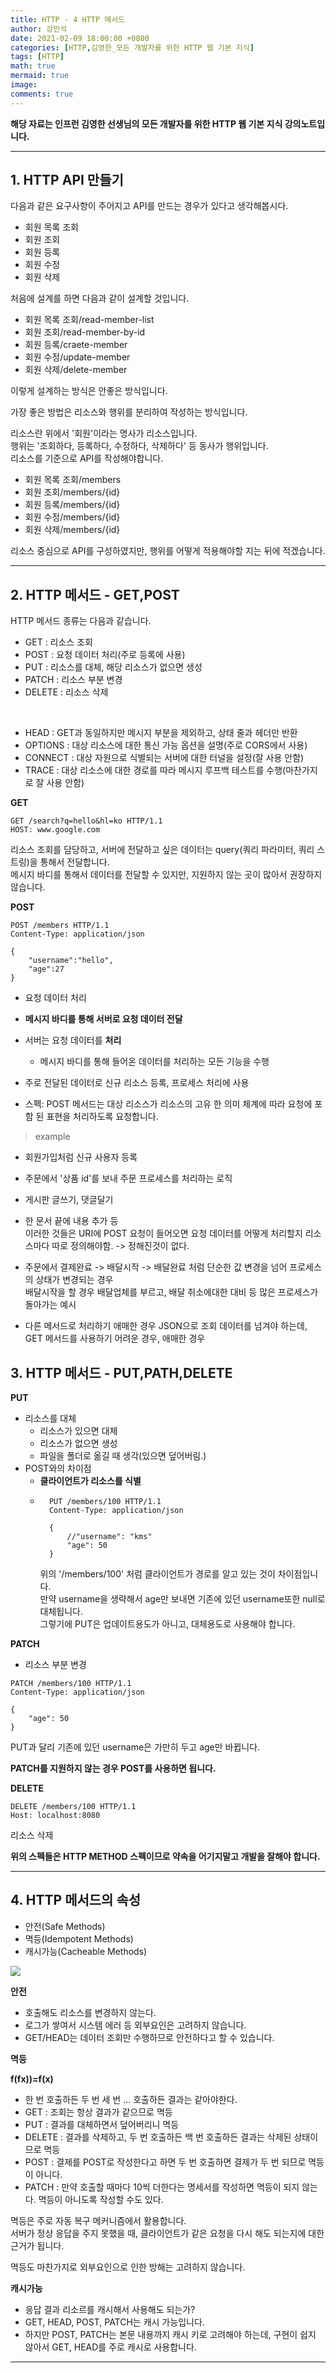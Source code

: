 ```yaml
---
title: HTTP - 4 HTTP 메서드
author: 강민석
date: 2021-02-09 18:00:00 +0800
categories: [HTTP,김영한_모든 개발자를 위한 HTTP 웹 기본 지식]
tags: [HTTP]
math: true
mermaid: true
image: 
comments: true
---
```


**해당 자료는 인프런 김영한 선생님의 모든 개발자를 위한 HTTP 웹 기본 지식 강의노트입니다.**

-----  

## **1. HTTP API 만들기** ##

다음과 같은 요구사항이 주어지고 API를 만드는 경우가 있다고 생각해봅시다.   

- 회원 목록 조회
- 회원 조회
- 회원 등록
- 회원 수정
- 회원 삭제

처음에 설계를 하면 다음과 같이 설계할 것입니다.  

- 회원 목록 조회/read-member-list
- 회원 조회/read-member-by-id
- 회원 등록/craete-member
- 회원 수정/update-member
- 회원 삭제/delete-member


이렇게 설계하는 방식은 안좋은 방식입니다.  

가장 좋은 방법은 리소스와 행위를 분리하여 작성하는 방식입니다.  

리소스란 위에서 '회원'이라는 명사가 리소스입니다.  
행위는 '조회하다, 등록하다, 수정하다, 삭제하다' 등 동사가 행위입니다.  
리소스를 기준으로 API를 작성해야합니다.  

- 회원 목록 조회/members
- 회원 조회/members/{id}
- 회원 등록/members/{id}
- 회원 수정/members/{id}
- 회원 삭제/members/{id}

리소스 중심으로 API를 구성하였지만, 행위를 어떻게 적용해야할 지는 뒤에 적겠습니다.  

-----  

## **2. HTTP 메서드 - GET,POST** ##

HTTP 메서드 종류는 다음과 같습니다.  

- GET : 리소스 조회
- POST : 요청 데이터 처리(주로 등록에 사용)
- PUT : 리소스를 대체, 해당 리소스가 없으면 생성
- PATCH : 리소스 부분 변경
- DELETE : 리소스 삭제

<br>

- HEAD : GET과 동일하지만 메시지 부분을 제외하고, 상태 줄과 헤더만 반환
- OPTIONS : 대상 리소스에 대한 통신 가능 옵션을 설명(주로 CORS에서 사용)
- CONNECT : 대상 자원으로 식별되는 서버에 대한 터널을 설정(잘 사용 안함)
- TRACE : 대상 리소스에 대한 경로를 따라 메시지 루프백 테스트를 수행(마찬가지로 잘 사용 안함)

**GET**

```console
GET /search?q=hello&hl=ko HTTP/1.1
HOST: www.google.com
```

리소스 조회를 담당하고, 서버에 전달하고 싶은 데이터는 query(쿼리 파라미터, 쿼리 스트링)을 통해서 전달합니다.   
메시지 바디를 통해서 데이터를 전달할 수 있지만, 지원하지 않는 곳이 많아서 권장하지 않습니다.  

**POST**

```console
POST /members HTTP/1.1
Content-Type: application/json

{
    "username":"hello",
    "age":27
}
```

- 요청 데이터 처리
- **메시지 바디를 통해 서버로 요청 데이터 전달**
- 서버는 요청 데이터를 **처리**
    + 메시지 바디를 통해 들어온 데이터를 처리하는 모든 기능을 수행
- 주로 전달된 데이터로 신규 리소스 등록, 프로세스 처리에 사용

- 스펙: POST 메서드는 대상 리소스가 리소스의 고유 한 의미 체계에 따라 요청에 포함 된 표현을 처리하도록 요청합니다.

> example

- 회원가입처럼 신규 사용자 등록
- 주문에서 '상품 id'를 보내 주문 프로세스를 처리하는 로직
- 게시판 글쓰기, 댓글달기 
- 한 문서 끝에 내용 추가 등  
이러한 것들은 URI에 POST 요청이 들어오면 요청 데이터를 어떻게 처리할지 리소스마다 따로 정의해야함. -> 정해진것이 없다.  

- 주문에서 결제완료 -> 배달시작 -> 배달완료 처럼 단순한 값 변경을 넘어 프로세스의 상태가 변경되는 경우  
배달시작을 할 경우 배달업체를 부르고, 배달 취소에대한 대비 등 많은 프로세스가 돌아가는 예시

- 다른 메서드로 처리하기 애매한 경우
JSON으로 조회 데이터를 넘겨야 하는데, GET 메서드를 사용하기 어려운 경우, 애매한 경우

## **3. HTTP 메서드 - PUT,PATH,DELETE** ##

**PUT**

- 리소스를 대체
    + 리소스가 있으면 대체
    + 리소스가 없으면 생성
    + 파일을 폴더로 옮길 때 생각(있으면 덮어버림.)
- POST와의 차이점
    + **클라이언트가 리소스를 식별**
    + ```console
        PUT /members/100 HTTP/1.1
        Content-Type: application/json

        {
            //"username": "kms"
            "age": 50
        }
      ```
      위의 '/members/100' 처럼 클라이언트가 경로를 알고 있는 것이 차이점입니다.  
      만약 username을 생략해서 age만 보내면 기존에 있던 username또한 null로 대체됩니다.  
      그렇기에 PUT은 업데이트용도가 아니고, 대체용도로 사용해야 합니다.  


**PATCH**

- 리소스 부분 변경  


```console
PATCH /members/100 HTTP/1.1
Content-Type: application/json

{
    "age": 50
}
```

PUT과 달리 기존에 있던 username은 가만히 두고 age만 바뀝니다.  

**PATCH를 지원하지 않는 경우 POST를 사용하면 됩니다.**  



**DELETE**

```console
DELETE /members/100 HTTP/1.1
Host: localhost:8080
```

리소스 삭제

**위의 스펙들은 HTTP METHOD 스펙이므로 약속을 어기지말고 개발을 잘해야 합니다.**

----- 

## **4. HTTP 메서드의 속성** ##

- 안전(Safe Methods)
- 멱등(Idempotent Methods)
- 캐시가능(Cacheable Methods)

![](/assets/img/sample/HTTP/kyh/C4/method.JPG)  

**안전**

- 호출해도 리소스를 변경하지 않는다.
- 로그가 쌓여서 시스템 에러 등 외부요인은 고려하지 않습니다.  
- GET/HEAD는 데이터 조회만 수행하므로 안전하다고 할 수 있습니다.


**멱등**

**f(fx))=f(x)**
- 한 번 호출하든 두 번 세 번 ... 호출하든 결과는 같아야한다.
- GET : 조회는 항상 결과가 같으므로 멱등
- PUT : 결과를 대체하면서 덮어버리니 멱등
- DELETE : 결과를 삭제하고, 두 번 호출하든 백 번 호출하든 결과는 삭제된 상태이므로 멱등
- POST : 결제를 POST로 작성한다고 하면 두 번 호출하면 결제가 두 번 되므로 멱등이 아니다.
- PATCH : 만약 호출할 때마다 10씩 더한다는 명세서를 작성하면 멱등이 되지 않는다. 멱등이 아니도록 작성할 수도 있다.

멱등은 주로 자동 복구 메커니즘에서 활용합니다.  
서버가 정상 응답을 주지 못했을 때, 클라이언트가 같은 요청을 다시 해도 되는지에 대한 근거가 됩니다.  


멱등도 마찬가지로 외부요인으로 인한 방해는 고려하지 않습니다.  

**캐시가능**

- 응답 결과 리소르를 캐시해서 사용해도 되는가?
- GET, HEAD, POST, PATCH는 캐시 가능입니다.
- 하지만 POST, PATCH는 본문 내용까지 캐시 키로 고려해야 하는데, 구현이 쉽지 않아서 GET, HEAD를 주로 캐시로 사용합니다.  

----- 


    
